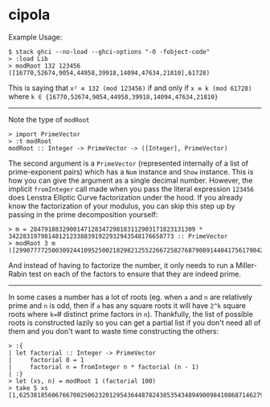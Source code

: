 # cipola

Example Usage:

```
$ stack ghci --no-load --ghci-options "-O -fobject-code"
> :load Lib
> modRoot 132 123456
([16770,52674,9054,44958,39918,14094,47634,21810],61728)
```

This is saying that `x² ≡ 132 (mod 123456)` if and only if `x ≡ k (mod 61728)` where `k ∈ {16770,52674,9054,44958,39918,14094,47634,21810}`

---

Note the type of `modRoot`

```
> import PrimeVector
> :t modRoot
modRoot :: Integer -> PrimeVector -> ([Integer], PrimeVector)
```

The second argument is a `PrimeVector` (represented internally of a list of prime-exponent pairs) which has a `Num` instance and `Show` instance. This is how you can give the argument as a single decimal number. However, the implicit `fromInteger` call made when you pass the literal expression `123456` does Lenstra Elliptic Curve factorization under the hood. If you already know the factorization of your modulus, you can skip this step up by passing in the prime decomposition yourself:

```
> m = 2847918832900147128347298183112903171823131309 * 3422831979814812123388391922932943548176658773 :: PrimeVector
> modRoot 3 m
([2990777725003092441095250021829821255226672582768790891440417561790420424675664376309423768,789222666850244127301065216667322350810117235226078699566816488968324789919982128876461468,8958724990317255568884244223268168385279475786374291386112137515787541654770444753189362389,6757169932164407255090059418105669480862920438831579194238536442965446020014762505756400089],9747947657167499696185309439935490736089593021600370085678954004755866444690426882065823857)
```

And instead of having to factorize the number, it only needs to run a Miller-Rabin test on each of the factors to ensure that they are indeed prime.

---

In some cases a number has a lot of roots (eg. when `a` and `n` are relatively prime and `n` is odd, then if `a` has any square roots it will have `2^k` square roots where `k=`# distinct prime factors in `n`). Thankfully, the list of possible roots is constructed lazily so you can get a partial list if you don't need all of them and you don't want to waste time constructing the others:

```
> :{
| let factorial :: Integer -> PrimeVector
|     factorial 0 = 1
|     factorial n = fromInteger n * factorial (n - 1)
| :}
> let (xs, n) = modRoot 1 (factorial 100)
> take 5 xs
[1,62538185606766700250623201295436448782438535434894900984108687146279835047009737263723661427321378233056601699523397363776567409377280000000000000000000000001,56624894763741396009120886497060694679760250407602332127011461239794948310499049920031899491151145926491007727243484078040044959432704000000000000000000000001,25836864926563943578044848936230442971482817578115611642527184490857183364278871574814096942316005873293911505939657683565427157893120000000000000000000000001,34856779262196008832923812102942984520628855616817232114775685310261995178194305829845607027239181528600778741513782367539599295643648000000000000000000000001]
```
